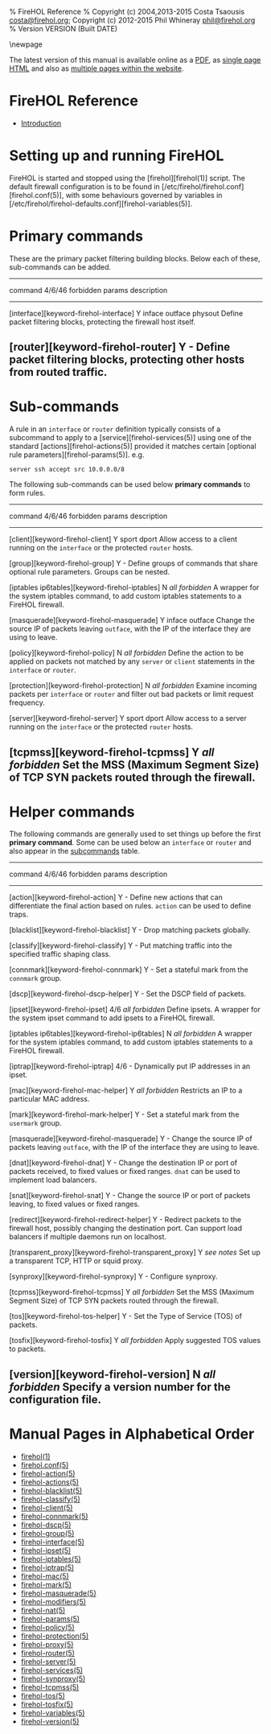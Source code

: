 % FireHOL Reference
% Copyright (c) 2004,2013-2015 Costa Tsaousis <costa@firehol.org>; Copyright (c) 2012-2015 Phil Whineray <phil@firehol.org>
% Version VERSION (Built DATE)

\newpage

<!--
  This file is processed to include inline the individual pages
  single-page HTML and PDF. It is used as-is as a contents page
  for multi-page formats.
  -->

The latest version of this manual is available online as a
[PDF](http://firehol.org/firehol-manual.pdf), as
[single page HTML](http://firehol.org/firehol-manual.html)
and also as
[multiple pages within the website](http://firehol.org/firehol-manual/).

# FireHOL Reference

* [Introduction](introduction.md) <!-- include introduction.md -->

# Setting up and running FireHOL

FireHOL is started and stopped using the [firehol][firehol(1)] script.
The default firewall configuration is to be found in
[/etc/firehol/firehol.conf][firehol.conf(5)], with some behaviours
governed by variables in
[/etc/firehol/firehol-defaults.conf][firehol-variables(5)].

# Primary commands

These are the primary packet filtering building blocks. Below each of
these, sub-commands can be added.

<!-- INSERT TABLE primary -->

----------------------------------------------------------------------------------------------------------------------------------------------------------------------------------------------------------------------------------------------------------------------------------
command                                                   4/6/46                  forbidden params                          description                                                                                                                                           
------------------------------------------------------  ------------------------  ----------------------------------------  ------------------------------------------------------------------------------------------------------------------------------------------------------
[interface][keyword-firehol-interface]                  Y                         inface outface physout                    Define packet filtering blocks, protecting the firewall host itself.                                                                                  

[router][keyword-firehol-router]                        Y                         -                                         Define packet filtering blocks, protecting other hosts from routed traffic.                                                                           
----------------------------------------------------------------------------------------------------------------------------------------------------------------------------------------------------------------------------------------------------------------------------------

# Sub-commands

A rule in an `interface` or `router` definition typically consists of
a subcommand to apply to a [service][firehol-services(5)] using one of
the standard [actions][firehol-actions(5)] provided it matches certain
[optional rule parameters][firehol-params(5)]. e.g.

~~~~{.firehol}
server ssh accept src 10.0.0.0/8
~~~~

The following sub-commands can be used below **primary commands** to form
rules.

<!-- INSERT TABLE subcommand -->

----------------------------------------------------------------------------------------------------------------------------------------------------------------------------------------------------------------------------------------------------------------------------------
command                                                   4/6/46                  forbidden params                          description                                                                                                                                           
------------------------------------------------------  ------------------------  ----------------------------------------  ------------------------------------------------------------------------------------------------------------------------------------------------------
[client][keyword-firehol-client]                        Y                         sport dport                               Allow access to a client running on the `interface` or the protected `router` hosts.                                                                  

[group][keyword-firehol-group]                          Y                         -                                         Define groups of commands that share optional rule parameters. Groups can be nested.                                                                  

[iptables ip6tables][keyword-firehol-iptables]          N                         *all forbidden*                           A wrapper for the system iptables command, to add custom iptables statements to a FireHOL firewall.                                                   

[masquerade][keyword-firehol-masquerade]                Y                         inface outface                            Change the source IP of packets leaving `outface`, with the IP of the interface they are using to leave.                                              

[policy][keyword-firehol-policy]                        N                         *all forbidden*                           Define the action to be applied on packets not matched by any `server` or `client` statements in the `interface` or `router`.                         

[protection][keyword-firehol-protection]                N                         *all forbidden*                           Examine incoming packets per `interface` or `router` and filter out bad packets or limit request frequency.                                           

[server][keyword-firehol-server]                        Y                         sport dport                               Allow access to a server running on the `interface` or the protected `router` hosts.                                                                  

[tcpmss][keyword-firehol-tcpmss]                        Y                         *all forbidden*                           Set the MSS (Maximum Segment Size) of TCP SYN packets routed through the firewall.                                                                    
----------------------------------------------------------------------------------------------------------------------------------------------------------------------------------------------------------------------------------------------------------------------------------

# Helper commands

The following commands are generally used to set things up before the
first **primary command**. Some can be used below an `interface` or
`router` and also appear in the [subcommands](#sub-commands) table.

<!-- INSERT TABLE helper -->

----------------------------------------------------------------------------------------------------------------------------------------------------------------------------------------------------------------------------------------------------------------------------------
command                                                   4/6/46                  forbidden params                          description                                                                                                                                           
------------------------------------------------------  ------------------------  ----------------------------------------  ------------------------------------------------------------------------------------------------------------------------------------------------------
[action][keyword-firehol-action]                        Y                         -                                         Define new actions that can differentiate the final action based on rules. `action` can be used to define traps.                                      

[blacklist][keyword-firehol-blacklist]                  Y                         -                                         Drop matching packets globally.                                                                                                                       

[classify][keyword-firehol-classify]                    Y                         -                                         Put matching traffic into the specified traffic shaping class.                                                                                        

[connmark][keyword-firehol-connmark]                    Y                         -                                         Set a stateful mark from the `connmark` group.                                                                                                        

[dscp][keyword-firehol-dscp-helper]                     Y                         -                                         Set the DSCP field of packets.                                                                                                                        

[ipset][keyword-firehol-ipset]                          4/6                       *all forbidden*                           Define ipsets. A wrapper for the system ipset command to add ipsets to a FireHOL firewall.                                                            

[iptables ip6tables][keyword-firehol-ip6tables]         N                         *all forbidden*                           A wrapper for the system iptables command, to add custom iptables statements to a FireHOL firewall.                                                   

[iptrap][keyword-firehol-iptrap]                        4/6                       -                                         Dynamically put IP addresses in an ipset.                                                                                                             

[mac][keyword-firehol-mac-helper]                       Y                         *all forbidden*                           Restricts an IP to a particular MAC address.                                                                                                          

[mark][keyword-firehol-mark-helper]                     Y                         -                                         Set a stateful mark from the `usermark` group.                                                                                                        

[masquerade][keyword-firehol-masquerade]                Y                         -                                         Change the source IP of packets leaving `outface`, with the IP of the interface they are using to leave.                                              

[dnat][keyword-firehol-dnat]                            Y                         -                                         Change the destination IP or port of packets received, to fixed values or fixed ranges. `dnat` can be used to implement load balancers.               

[snat][keyword-firehol-snat]                            Y                         -                                         Change the source IP or port of packets leaving, to fixed values or fixed ranges.                                                                     

[redirect][keyword-firehol-redirect-helper]             Y                         -                                         Redirect packets to the firewall host, possibly changing the destination port. Can support load balancers if multiple daemons run on localhost.       

[transparent_proxy][keyword-firehol-transparent_proxy]  Y                         *see notes*                               Set up a transparent TCP, HTTP or squid proxy.                                                                                                        

[synproxy][keyword-firehol-synproxy]                    Y                         -                                         Configure synproxy.                                                                                                                                   

[tcpmss][keyword-firehol-tcpmss]                        Y                         *all forbidden*                           Set the MSS (Maximum Segment Size) of TCP SYN packets routed through the firewall.                                                                    

[tos][keyword-firehol-tos-helper]                       Y                         -                                         Set the Type of Service (TOS) of packets.                                                                                                             

[tosfix][keyword-firehol-tosfix]                        Y                         *all forbidden*                           Apply suggested TOS values to packets.                                                                                                                

[version][keyword-firehol-version]                      N                         *all forbidden*                           Specify a version number for the configuration file.                                                                                                  
----------------------------------------------------------------------------------------------------------------------------------------------------------------------------------------------------------------------------------------------------------------------------------


# Manual Pages in Alphabetical Order

* [firehol(1)](firehol.1.md) <!-- include firehol.1.md -->
* [firehol.conf(5)](firehol-conf.5.md) <!-- include firehol-conf.5.md -->
* [firehol-action(5)](firehol-action.5.md) <!-- include firehol-action.5.md -->
* [firehol-actions(5)](firehol-actions.5.md) <!-- include firehol-actions.5.md -->
* [firehol-blacklist(5)](firehol-blacklist.5.md) <!-- include firehol-blacklist.5.md -->
* [firehol-classify(5)](firehol-classify.5.md) <!-- include firehol-classify.5.md -->
* [firehol-client(5)](firehol-client.5.md) <!-- include firehol-client.5.md -->
* [firehol-connmark(5)](firehol-connmark.5.md) <!-- include firehol-connmark.5.md -->
* [firehol-dscp(5)](firehol-dscp.5.md) <!-- include firehol-dscp.5.md -->
* [firehol-group(5)](firehol-group.5.md) <!-- include firehol-group.5.md -->
* [firehol-interface(5)](firehol-interface.5.md) <!-- include firehol-interface.5.md -->
* [firehol-ipset(5)](firehol-ipset.5.md) <!-- include firehol-ipset.5.md -->
* [firehol-iptables(5)](firehol-iptables.5.md) <!-- include firehol-iptables.5.md -->
* [firehol-iptrap(5)](firehol-iptrap.5.md) <!-- include firehol-iptrap.5.md -->
* [firehol-mac(5)](firehol-mac.5.md) <!-- include firehol-mac.5.md -->
* [firehol-mark(5)](firehol-mark.5.md) <!-- include firehol-mark.5.md -->
* [firehol-masquerade(5)](firehol-masquerade.5.md) <!-- include firehol-masquerade.5.md -->
* [firehol-modifiers(5)](firehol-modifiers.5.md) <!-- include firehol-modifiers.5.md -->
* [firehol-nat(5)](firehol-nat.5.md) <!-- include firehol-nat.5.md -->
* [firehol-params(5)](firehol-params.5.md) <!-- include firehol-params.5.md -->
* [firehol-policy(5)](firehol-policy.5.md) <!-- include firehol-policy.5.md -->
* [firehol-protection(5)](firehol-protection.5.md) <!-- include firehol-protection.5.md -->
* [firehol-proxy(5)](firehol-proxy.5.md) <!-- include firehol-proxy.5.md -->
* [firehol-router(5)](firehol-router.5.md) <!-- include firehol-router.5.md -->
* [firehol-server(5)](firehol-server.5.md) <!-- include firehol-server.5.md -->
* [firehol-services(5)](firehol-services.5.md) <!-- include firehol-services.5.md -->
* [firehol-synproxy(5)](firehol-synproxy.5.md) <!-- include firehol-synproxy.5.md -->
* [firehol-tcpmss(5)](firehol-tcpmss.5.md) <!-- include firehol-tcpmss.5.md -->
* [firehol-tos(5)](firehol-tos.5.md) <!-- include firehol-tos.5.md -->
* [firehol-tosfix(5)](firehol-tosfix.5.md) <!-- include firehol-tosfix.5.md -->
* [firehol-variables(5)](firehol-variables.5.md) <!-- include firehol-variables.5.md -->
* [firehol-version(5)](firehol-version.5.md) <!-- include firehol-version.5.md -->
